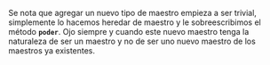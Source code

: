 Se nota que agregar un nuevo tipo de maestro empieza a ser trivial, simplemente lo hacemos heredar de maestro y le sobreescribimos el método **`poder`**. Ojo siempre y cuando este nuevo maestro tenga la naturaleza de ser un maestro y no de ser uno nuevo maestro de los maestros ya existentes.